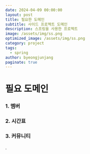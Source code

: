 ```yaml
---
date: 2024-04-09 00:00:00
layout: post
title: 필요한 도메인
subtitle: 사이드 프로젝트 도메인
description: 스프링을 사용한 프로젝트
image: /assets/img/ss.png
optimized_image: /assets/img/ss.png
category: project
tags:
  - spring
author: byeongjunjang
paginate: true
---
```


# 필요 도메인

### 1. 멤버

### 2. 시간표

### 3. 커뮤니티  


.

